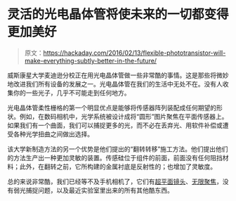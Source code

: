 # 灵活的光电晶体管将使未来的一切都变得更加美好

> 原文：<https://hackaday.com/2016/02/13/flexible-phototransistor-will-make-everything-subtly-better-in-the-future/>

威斯康星大学麦迪逊分校正在用光电晶体管做一些非常酷的事情。这是那些将微妙地改进我们所有设备的发展之一。光电晶体管在我们的生活中无处不在。没有人收集你的一些光子，几乎不可能走到任何地方。

光电晶体管柔性栅格的第一个明显优点是能够将传感器阵列装配成任何期望的形状。例如，在数码相机中，光学系统被设计成将“圆形”图片聚焦在平面传感器上。如果我们有一个曲面，我们可以捕捉更多的光，而不必在丢弃光、用软件补偿或遭受各种光学扭曲之间做出选择。

该大学新制造方法的另一个优势是他们提出的“翻转转移”施工方法。他们提出他们的方法生产出一种更加灵敏的装置。传感硅位于组件的前面，前面没有任何阻挡材料；此外，在翻转之前，它所构建的金属衬底是反射性的；也增加了灵敏度。

总的来说非常酷，我们已经等不及手机相机了，它们有[超平面镜头](http://hackaday.com/2016/01/11/flat-camera-uses-no-lens/)、[无限聚焦](http://hackaday.com/2012/12/14/dslr-trick-lets-you-change-focus-after-taking-the-picture/)，没有弱光捕捉问题，以及最近实验室里出来的所有其他酷东西。